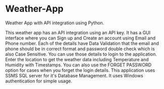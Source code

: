 # Weather-App
Weather App with API integration using Python. 

This weather app has an API integration using an API key. 
It has a GUI interface where you can Sign up and Create an account using Email and Phone number.
Each of the details have Data Validation that the email and phone should be in correct format and password double check which is also Case Sensitive.
You can use those details to login to the application. 
Enter the location to get the weather data including Temperature and Humidity with Timestamps. 
You can also use the FORGET PASSWORD option for cases when you forget the login details. 
This application uses SSMS SQL server for it's Database Management. 
It uses Windows authentication for simple usage. 
